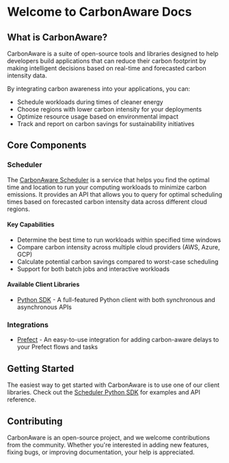 # Welcome to CarbonAware Docs

## What is CarbonAware?

CarbonAware is a suite of open-source tools and libraries designed to help developers build applications that can reduce their carbon footprint by making intelligent decisions based on real-time and forecasted carbon intensity data.

By integrating carbon awareness into your applications, you can:

- Schedule workloads during times of cleaner energy
- Choose regions with lower carbon intensity for your deployments
- Optimize resource usage based on environmental impact
- Track and report on carbon savings for sustainability initiatives

## Core Components

### Scheduler

The [CarbonAware Scheduler](scheduler/index.md) is a service that helps you find the optimal time and location to run your computing workloads to minimize carbon emissions. It provides an API that allows you to query for optimal scheduling times based on forecasted carbon intensity data across different cloud regions.

#### Key Capabilities

- Determine the best time to run workloads within specified time windows
- Compare carbon intensity across multiple cloud providers (AWS, Azure, GCP)
- Calculate potential carbon savings compared to worst-case scheduling
- Support for both batch jobs and interactive workloads

#### Available Client Libraries

- [Python SDK](scheduler/python/index.md) - A full-featured Python client with both synchronous and asynchronous APIs

### Integrations

- [Prefect](integrations/prefect/index.md) - An easy-to-use integration for adding carbon-aware delays to your Prefect flows and tasks

## Getting Started

The easiest way to get started with CarbonAware is to use one of our client libraries. Check out the [Scheduler Python SDK](scheduler/python/index.md) for examples and API reference.

## Contributing

CarbonAware is an open-source project, and we welcome contributions from the community. Whether you're interested in adding new features, fixing bugs, or improving documentation, your help is appreciated.
